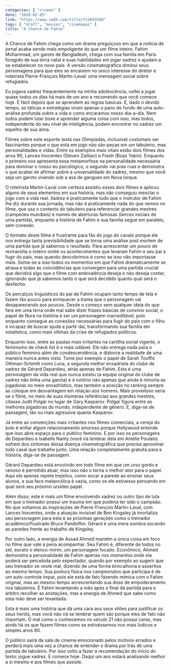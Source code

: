 ```yaml
---
categories: [ "cinema" ]
date: "2020-02-05"
link: "https://www.imdb.com/title/tt4693588"
tags: [ "draft", "movies", "cinemaqui" ]
title: "A Chance de Fahim"
---
```

A Chance de Fahim chega como um drama preguiçoso em que a notícia de jornal acaba sendo mais empolgante do que um filme inteiro. Fahim Mohammad, um garoto de Bangladesh, chega com sua família em Paris foragido de sua terra natal e suas habilidades em jogar xadrez o ajudam a se estabelecer no novo país. A versão cinematográfica diminui seus personagens para que eles se encaixem no único interesse do diretor e roteirista Pierre-François Martin-Laval: uma mensagem social sobre refugiados.

Eu jogava xadrez frequentemente na minha adolescência, voltei a jogar quase todos os dias há mais de um ano e recomendo que você comece hoje. É fácil depois que se aprendem as regras básicas. E, dado o devido tempo, as táticas e estratégias viram apenas o pano de fundo de uma auto-análise profunda sobre a vida e como encaramos nosso dia-a-dia. Nem todos podem lutar boxe e aprender alguma coisa com isso, mas todos, independente do seu nível de inteligência, podem encontrar no xadrez um espelho de sua alma.

Filmes sobre este esporte (está nas Olimpíadas, inclusive) costumam ser fascinantes porque o que está em jogo não são peças em um tabuleiro, mas personalidades e vidas. Entre os exemplos mais vitais estão dois filmes dos anos 90, Lances Inocentes (Steven Zaillian) e Fresh (Boaz Yakin). Enquanto o primeiro nos apresenta essa metamorfose na personalidade necessária para dominar o nosso eu psicológico, o segundo vai pras ruas e demonstra o que acabei de afirmar sobre a universalidade do xadrez, mesmo que você seja um garoto vivendo sob a asa de gangues em Nova Iorque.

O roteirista Martin-Laval com certeza assistiu esses dois filmes e aplicou alguns de seus elementos em sua história, mas não conseguiu mesclar o jogo com a vida real. Xadrez é praticamente tudo que o instrutor de Fahim lhe diz durante sua jornada, mas não é praticamente nada do que vemos no filme, que usa o contexto do tabuleiro para referenciar grandes mestres (campeões mundiais) e nomes de aberturas famosas (lances iniciais de uma partida), enquanto a história de Fahim e sua família segue em paralelo, sem conexão.

O formato deste filme é frustrante para fãs do jogo do cavalo porque ele nos entrega tanta previsibilidade que se torna uma análise post mortem de uma partida que já sabemos o resultado. Para acrescentar um pouco de reviravolta o roteiro omite os acontecimentos que levaram Fahim e seu pai a fugir do país, mas quando descobrimos é como se isso não importasse mais. Soma-se a isso todos os momentos em que Fahim dramaticamente se atrasa e todas as coincidências que convergem para uma partida crucial que decidirá algo que o filme com ambivalência deseja e não deseja contar, ignorando que já sabemos tanto o que será decidido quanto qual será o desfecho.

Os percalços linguísticos do pai de Fahim ocupam tanto tempo de tela e fazem tão pouco para enriquecer a trama que o personagem vai desaparecendo aos poucos. Desde o começo sem qualquer ideia do que fará em uma terra onde mal sabe dizer frases básicas de convívio social, o papel de Nura na história é ser um personagem inacreditável, pois enquanto consegue as conexões necessárias para fugir do país com o filho é incapaz de buscar ajuda a partir daí, transformando sua família em estatística, como mais vítimas da crise de refugiados políticos.

Enquanto isso, entre as pautas mais irritantes na cartilha social vigente, o feminismo de check list é o mais odiável. Ele não entrega nada para o público feminino além de condescendência, e distorce a realidade de uma maneira nunca antes vista. Tome por exemplo o papel de Sarah Touffic Othman-Schmitt como Luna, a segunda melhor enxadrista do clube de xadrez de Gérard Depardieu, atrás apenas de Fahim. Esta é uma personagem da vida real que nunca existiu (a equipe original do clube de xadrez não tinha uma garota) e é notório não apenas que ainda é minoria as jogadoras no meio enxadrístico, mas também a posição no ranking sempre as coloque em desvantagem em relação aos homens. Mais proveitoso seria se o filme, no meio de suas inúmeras referências aos grandes mestres, citasse Judit Polgár no lugar de Gary Kasparov. Polgar figura entre as melhores jogadoras do mundo, independente de gênero. E, diga-se de passagem, tão ou mais agressiva quanto Kasparov.

Já entre as convenções mais irritantes nos filmes comerciais, a cereja do bolo é enfiar algum relacionamento amoroso porque Hollywood entende que isso abre espaço para o público feminino. E por isso os personagens de Depardieu e Isabelle Nanty (você irá lembrar dela em Amélie Poulain) sofrem dos sintomas dessa doença cinematográfica que precisa aproximar todo casal que trabalhe junto. Uma relação completamente gratuita para a história, diga-se de passagem.

Gérard Depardieu está envolvido em todo filme em que um urso gordo e raivoso é permitido atuar, mas isso não o torna o melhor ator para o papel. Aqui ele apenas repete trejeitos, como socar a parede ao ensinar seus alunos, e sua face melancólica é vazia, como se ele estivesse pensando em qual será seu próximo ursídeo papel.

Além disso, este é mais um filme envolvendo xadrez ou outro tipo de luta em que o treinador possui um trauma em que poderia ter sido o campeão. No que voltamos às inspirações de Pierre-François Martin-Laval, com Lances Inocentes, onde a atuação invisível de Ben Kingsley já imortaliza seu personagem para esta e as próximas gerações como o treinador acadêmico/frustrado Bruce Pandolfini. Gérard é uma mera sombra socando as paredes frente ao trabalho de Kingsley.

Por outro lado, a energia de Assad Ahmed mantém a única coisa em foco no filme que vale a pena acompanhar. Seu Fahim é, diferente de todos no set, exceto o elenco-mirim, um personagem focado. Econômico, Ahmed demonstra a personalidade de Fahim apenas nos momentos onde ela poderá ser percebida pelo espectador, quando por exemplo ao sugerir que seu treinador se veste mal, dizendo de uma forma brincalhona e assertiva ao mesmo tempo. Sua postura física nos campeonatos que participa é de um auto-controle ímpar, pois ele está de fato fazendo mímica com o Fahim original, mas ao mesmo tempo acrescentando sua dose de empoderamento nos tabuleiros. É Fahim levantando a mão após o final da partida para o árbitro recolher as anotações, mas a energia de Ahmed que sabe como esta mão deve ser levantada.

Esta é mais uma história que dá uma cara aos seus vilões para justificar os seus heróis, mas você não irá se lembrar quem são porque eles de fato não importam. O mal como o conhecemos no século 21 não possui caras, mas ainda há os que fazem filmes como se estivéssemos nos mais lúdicos e simples anos 90.

O público sairá da sala de cinema emocionado pelos motivos errados e perderá mais uma vez a chance de entender o drama por trás de uma partida de tabuleiro. Por isso volto a fazer a recomendação do início do texto: jogue xadrez. E comece hoje. Daqui um ano estará analisando melhor a si mesmo e aos filmes que assiste.
